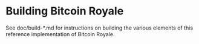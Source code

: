 Building Bitcoin Royale
=======================

See doc/build-*.md for instructions on building the various
elements of this reference implementation of Bitcoin Royale.
